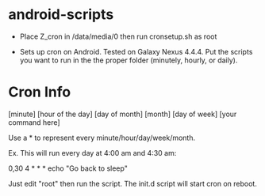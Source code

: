 android-scripts
===============

* Place Z_cron in /data/media/0 then run cronsetup.sh as root

* Sets up cron on Android. Tested on Galaxy Nexus 4.4.4. Put the scripts you want to run in the the proper folder (minutely, hourly, or daily).


Cron Info
=========

[minute] [hour of the day] [day of month] [month] [day of week] [your command here]

Use a * to represent every minute/hour/day/week/month.

Ex. This will run every day at 4:00 am and 4:30 am:

0,30 4 * * * echo "Go back to sleep"

Just edit "root" then run the script. The init.d script will start cron on reboot.
